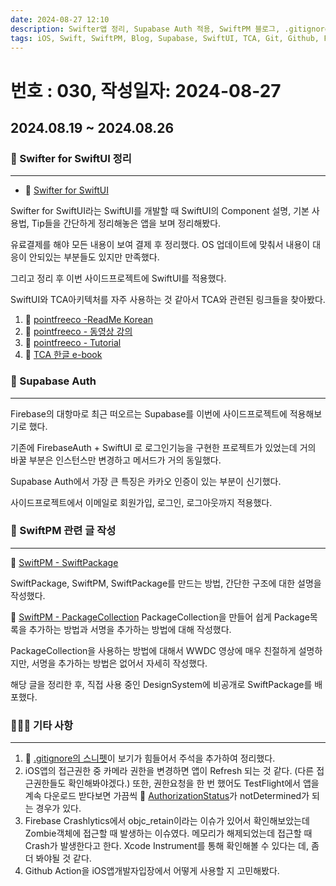 ```yaml
---
date: 2024-08-27 12:10
description: Swifter앱 정리, Supabase Auth 적용, SwiftPM 블로그, .gitignore 리팩토링, 접근권한 AuthorizationStatus 관련 이슈, Crash - Zombie Object 검토, Github Action 검토
tags: iOS, Swift, SwiftPM, Blog, Supabase, SwiftUI, TCA, Git, Github, Firebase, 접근권한
---
```

# 번호 : 030, 작성일자: 2024-08-27
## 2024.08.19 ~ 2024.08.26
### 🎨 Swifter for SwiftUI 정리

---

- 🔗 [Swifter for SwiftUI](https://apps.apple.com/us/app/swifter-for-swiftui/id1621133381?l=ko)

Swifter for SwiftUI라는 SwiftUI를 개발할 때 SwiftUI의 Component 설명, 기본 사용법, Tip들을 간단하게 정리해놓은 앱을 보며 정리해봤다.

유료결제를 해야 모든 내용이 보여 결제 후 정리했다. OS 업데이트에 맞춰서 내용이 대응이 안되있는 부분들도 있지만 만족했다.

그리고 정리 후 이번 사이드프로젝트에 SwiftUI를 적용했다.

SwiftUI와 TCA아키텍처를 자주 사용하는 것 같아서 TCA와 관련된 링크들을 찾아봤다.

1. 🔗 [pointfreeco -ReadMe Korean](https://gist.github.com/Achoo-kr/5d8936d12e71028fcc4a7c5e078ca038)
2. 🔗 [pointfreeco - 동영상 강의](https://www.pointfree.co/collections/composable-architecture)
3. 🔗 [pointfreeco - Tutorial](https://pointfreeco.github.io/swift-composable-architecture/main/tutorials/meetcomposablearchitecture/)
4. 🔗 [TCA 한글 e-book](https://ridibooks.com/books/2773000087)

### 🔐 Supabase Auth

---

Firebase의 대항마로 최근 떠오르는 Supabase를 이번에 사이드프로젝트에 적용해보기로 했다.

기존에 FirebaseAuth + SwiftUI 로 로그인기능을 구현한 프로젝트가 있었는데 거의 바꿀 부분은 인스턴스만 변경하고 메서드가 거의 동일했다.

Supabase Auth에서 가장 큰 특징은 카카오 인증이 있는 부분이 신기했다.

사이드프로젝트에서 이메일로 회원가입, 로그인, 로그아웃까지 적용했다.

### 📃 SwiftPM 관련 글 작성

---

🔗 [SwiftPM - SwiftPackage](https://sookim-1.tistory.com/entry/iOS-SwiftPM-SwiftPackage-1)

SwiftPackage, SwiftPM, SwiftPackage를 만드는 방법, 간단한 구조에 대한 설명을 작성했다.

🔗 [SwiftPM - PackageCollection](https://sookim-1.tistory.com/entry/SwiftPM-PackageCollection)
PackageCollection을 만들어 쉽게 Package목록을 추가하는 방법과 서명을 추가하는 방법에 대해 작성했다. 

PackageCollection을 사용하는 방법에 대해서 WWDC 영상에 매우 친절하게 설명하지만, 서명을 추가하는 방법은 없어서 자세히 작성했다.

해당 글을 정리한 후, 직접 사용 중인 DesignSystem에 비공개로 SwiftPackage를 배포했다.

### 🙋🏻‍♂️ 기타 사항

---

1. 🔗 [.gitignore의 스니펫](https://gist.github.com/sookim-1/a3f22fa6c8bee5120e4ecdf663f81f36)이 보기가 힘들어서 주석을 추가하여 정리했다.
2. iOS앱의 접근권한 중 카메라 권한을 변경하면 앱이 Refresh 되는 것 같다. (다른 접근권한들도 확인해봐야겠다.) 또한, 권한요청을 한 번 했어도 TestFlight에서 앱을 계속 다운로드 받다보면 가끔씩 🔗 [AuthorizationStatus](https://developer.apple.com/documentation/corelocation/cllocationmanager/authorizationstatus-swift.property)가 notDetermined가 되는 경우가 있다.
3. Firebase Crashlytics에서 objc_retain이라는 이슈가 있어서 확인해보았는데 Zombie객체에 접근할 때 발생하는 이슈였다. 메모리가 해제되었는데 접근할 때 Crash가 발생한다고 한다. Xcode Instrument를 통해 확인해볼 수 있다는 데, 좀 더 봐야될 것 같다.
4. Github Action을 iOS앱개발자입장에서 어떻게 사용할 지 고민해봤다.

